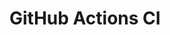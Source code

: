 # GitHub Actions CI


















































































































































































































































































































































































































































































































































































































































































































































































































































































































































































































































































































































































































































































































































































































































































































































































































































































































































































































































































































































































































































































































































































































































































































